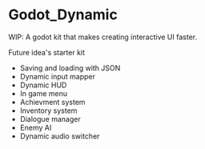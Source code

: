 # Godot_Dynamic
WIP: A godot kit that makes creating interactive UI faster.

Future idea's starter kit
- Saving and loading with JSON
- Dynamic input mapper
- Dynamic HUD
- In game menu
- Achievment system
- Inventory system
- Dialogue manager
- Enemy AI
- Dynamic audio switcher

